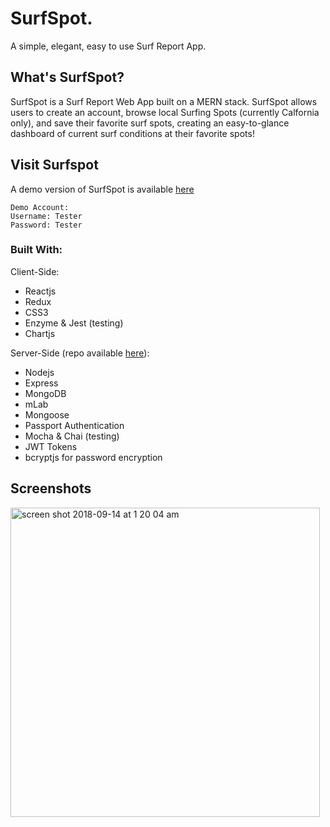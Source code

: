# SurfSpot. 
A simple, elegant, easy to use Surf Report App.

## What's SurfSpot? 
SurfSpot is a Surf Report Web App built on a MERN stack. SurfSpot allows users to create an account, browse local Surfing Spots (currently Calfornia only), and save their favorite surf spots, creating an easy-to-glance dashboard of current surf conditions at their favorite spots! 

## Visit Surfspot 
A demo version of SurfSpot is available [here](https://evening-reaches-41950.herokuapp.com)

```
Demo Account: 
Username: Tester
Password: Tester
```


### Built With:

Client-Side: 
- Reactjs
- Redux
- CSS3
- Enzyme & Jest (testing)
- Chartjs 

Server-Side (repo available [here](https://github.com/Vallsurf/Surfspot-API)): 
- Nodejs
- Express
- MongoDB
- mLab
- Mongoose
- Passport Authentication
- Mocha & Chai (testing)
- JWT Tokens 
- bcryptjs for password encryption

## Screenshots

<img width="495" alt="screen shot 2018-09-14 at 1 20 04 am" src="https://user-images.githubusercontent.com/487681/45538636-76d1dd80-b7bc-11e8-9e50-2a78e9c347bf.png">